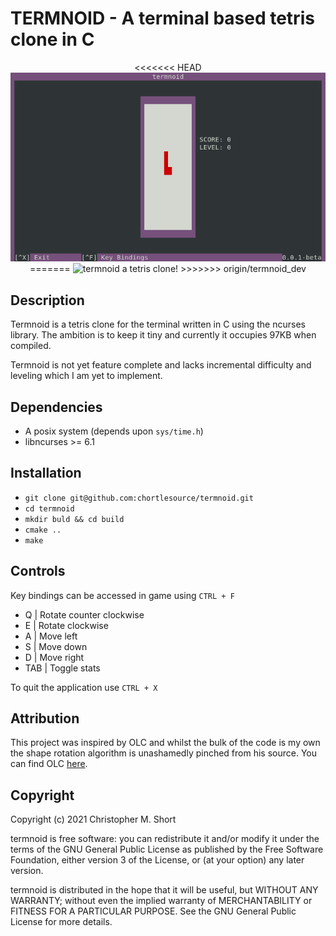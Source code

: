 # TERMNOID - A terminal based tetris clone in C

<p align="center">
<<<<<<< HEAD
  <img src="gfx/termnoid.png?raw=true" alt="termnoid a tetris clone!"/>
=======
  <img src="gfx/sublime_text.png?raw=true" alt="termnoid a tetris clone!"/>
>>>>>>> origin/termnoid_dev
</p>

## Description

Termnoid is a tetris clone for the terminal written in C using the ncurses library. The ambition is to keep it tiny and currently it occupies 97KB when compiled.

Termnoid is not yet feature complete and lacks incremental difficulty and leveling which I am yet to implement.

## Dependencies

* A posix system (depends upon `sys/time.h`)
* libncurses >= 6.1

## Installation

* `git clone git@github.com:chortlesource/termnoid.git`
* `cd termnoid`
* `mkdir buld && cd build`
* `cmake ..`
* `make`

## Controls

Key bindings can be accessed in game using `CTRL + F`

* Q   | Rotate counter clockwise
* E   | Rotate clockwise
* A   | Move left
* S   | Move down
* D   | Move right
* TAB | Toggle stats

To quit the application use `CTRL + X`

## Attribution

This project was inspired by OLC and whilst the bulk of the code is my own the shape rotation algorithm is unashamedly pinched from his source. You can find OLC [here](https://github.com/OneLoneCoder).

## Copyright

Copyright (c) 2021 Christopher M. Short

termnoid is free software: you can redistribute it and/or
modify it under the terms of the GNU General Public License as
published by the Free Software Foundation, either version 3 of the
License, or (at your option) any later version.

termnoid is distributed in the hope that it will be useful, but
WITHOUT ANY WARRANTY; without even the implied warranty of
MERCHANTABILITY or FITNESS FOR A PARTICULAR PURPOSE. See the GNU
General Public License for more details.
